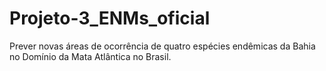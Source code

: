 # Projeto-3_ENMs_oficial
Prever novas áreas de ocorrência de quatro espécies endêmicas da Bahia no Domínio da Mata Atlântica no Brasil.
